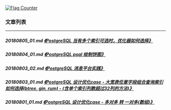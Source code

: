 <a rel="nofollow" href="http://info.flagcounter.com/h9V1"  ><img src="http://s03.flagcounter.com/count/h9V1/bg_FFFFFF/txt_000000/border_CCCCCC/columns_2/maxflags_12/viewers_0/labels_0/pageviews_0/flags_0/"  alt="Flag Counter"  border="0"  ></a>  
  
### 文章列表  
----  
##### 20180805_01.md   [《PostgreSQL 当有多个索引可选时，优化器如何选择》](20180805_01.md)  
##### 20180804_01.md   [《PostgreSQL psql 绘制饼图》](20180804_01.md)  
##### 20180803_02.md   [《PostgreSQL 消息平台实践》](20180803_02.md)  
##### 20180803_01.md   [《PostgreSQL 设计优化case - 大宽表任意字段组合查询索引如何选择(btree, gin, rum) - (含单个索引列数超过32列的方法)》](20180803_01.md)  
##### 20180801_01.md   [《PostgreSQL 设计优化case - 多对多 转 一对多(数组)》](20180801_01.md)  
